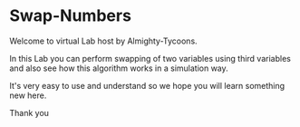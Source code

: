 # Swap-Numbers

Welcome to virtual Lab host by Almighty-Tycoons.

In this Lab you can perform swapping of two variables using third variables and also see how this algorithm works in a simulation way.

It's very easy to use and understand so we hope you will learn something new here.

Thank you
